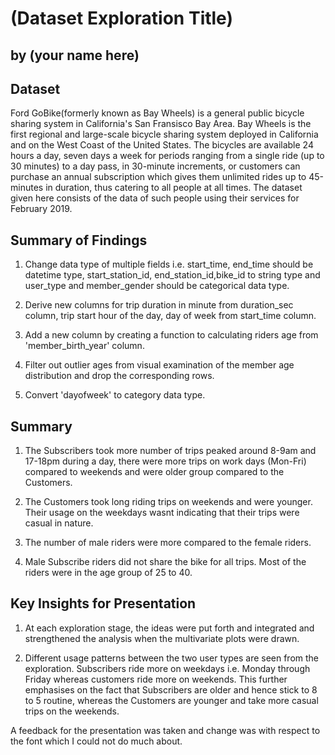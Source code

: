 # (Dataset Exploration Title)
## by (your name here)


## Dataset

Ford GoBike(formerly known as Bay Wheels) is a general public bicycle sharing system in California's San Fransisco Bay Area. 
Bay Wheels is the first regional and large-scale bicycle sharing system deployed in California and on the West Coast of the United States. 
The bicycles are available 24 hours a day, seven days a week for periods ranging from a single ride (up to 30 minutes) to a day pass, in 30-minute increments, or customers can purchase an annual subscription which gives them unlimited rides up to 45-minutes in duration, thus catering to all people at all times.
The dataset given here consists of the data of such people using their services for February 2019.


## Summary of Findings

1. Change data type of multiple fields i.e. start_time, end_time should be datetime type,
   start_station_id, end_station_id,bike_id to string type and
   user_type and member_gender should be categorical data type.

2. Derive new columns for trip duration in minute from duration_sec column, 
  trip start hour of the day, day of week from start_time column.
   
3. Add a new column by creating a function to calculating riders age from 'member_birth_year' column.

4. Filter out outlier ages from visual examination of the member age distribution and drop the corresponding rows.

5. Convert 'dayofweek' to category data type.


## Summary 

1. The Subscribers took more number of trips peaked around 8-9am and 17-18pm during a day, 
    there were more trips on work days (Mon-Fri) compared to weekends and were older group compared to the Customers. 

2. The Customers took long riding trips on weekends and were younger. Their usage on the weekdays wasnt indicating that their trips 
   were casual in nature.

3. The number of male riders were more compared to the female riders. 

4. Male Subscribe riders did not share the bike for all trips. Most of the riders were in the age group of 25 to 40.




## Key Insights for Presentation

1. At each exploration stage, the ideas were put forth and integrated and strengthened the analysis when the 
   multivariate plots were drawn. 

2. Different usage patterns between the two user types are seen from the exploration. 
   Subscribers ride more on weekdays i.e. Monday through Friday whereas customers ride more on weekends.
   This further emphasises on the fact that Subscribers are older and hence stick to 8 to 5 routine, whereas
   the Customers are younger and take more casual trips on the weekends.

A feedback for the presentation was taken and change was with respect to the font which I could not do much about.

